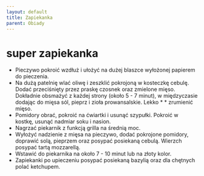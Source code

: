 ```yaml
---
layout: default
title: Zapiekanka
parent: Obiady
---
```

# super zapiekanka
* Pieczywo pokroić wzdłuż i ułożyć na dużej blaszce wyłożonej papierem do pieczenia.
* Na dużą patelnię wlać oliwę i zeszklić pokrojoną w kosteczkę cebulę. Dodać przeciśnięty przez praskę czosnek oraz zmielone mięso. Dokładnie obsmażyć z każdej strony (około 5 - 7 minut), w międzyczasie dodając do mięsa sól, pieprz i zioła prowansalskie. Lekko * * zrumienić mięso.
* Pomidory obrać, pokroić na ćwiartki i usunąć szypułki. Pokroić w kostkę, usunąć nadmiar soku i nasion.
* Nagrzać piekarnik z funkcją grilla na średnią moc.
* Wyłożyć nadzienie z mięsa na pieczywo, dodać pokrojone pomidory, doprawić solą, pieprzem oraz posypać posiekaną cebulą. Wierzch posypać tartą mozzarellą.
* Wstawić do piekarnika na około 7 - 10 minut lub na złoty kolor.
* Zapiekanki po upieczeniu posypać posiekaną bazylią oraz dla chętnych polać ketchupem.